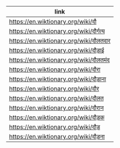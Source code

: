 |link|
|----|
|https://en.wiktionary.org/wiki/दौ|
|https://en.wiktionary.org/wiki/दौर्गत्य|
|https://en.wiktionary.org/wiki/दौलतदार|
|https://en.wiktionary.org/wiki/दौड़ाई|
|https://en.wiktionary.org/wiki/दौलतमंद|
|https://en.wiktionary.org/wiki/दौरा|
|https://en.wiktionary.org/wiki/दौड़ाना|
|https://en.wiktionary.org/wiki/दौर|
|https://en.wiktionary.org/wiki/दौलत|
|https://en.wiktionary.org/wiki/दौरान|
|https://en.wiktionary.org/wiki/दौड़क|
|https://en.wiktionary.org/wiki/दौड़|
|https://en.wiktionary.org/wiki/दौड़ना|
